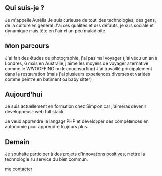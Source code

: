 ﻿---
permalink: index.html
---

## Qui suis-je ?

Je m'appelle Aurélia
Je suis curieuse de tout, des technologies, des gens, de la culture en général
J'ai des qualités et des défauts, je suis sociale et dynamique mais tête en l'air et un peu maladroite. 

## Mon parcours

J'ai fait des études de photographie, j'ai pas mal voyager (j'ai vécu un an à Londres, 6 mois en Australie, j'aime les moyens de voyager alternative comme le WWOOFFING ou le couchsurfing) 
J'ai travaillé principalement dans la restauration (mais j'ai plusieurs experiences diverses et variées comme peintre en batiment ou baby sitter)


## Aujourd'hui

Je suis actuellement en formation chez Simplon car j'aimeras devenir developpeuse web full stack 

Je veux apprendre le langage PHP et développer des compétences en autonomie pour apprendre toujours plus.

## Demain

Je souhaite participer à des projets d'innovations positives, mettre la technologie au service du bien commun.

[me contacter](formBurger.html)
